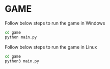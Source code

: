 # GAME

Follow below steps to run the game in Windows
```sh
cd game
python main.py
```

Follow below steps to run the game in Linux
```sh
cd game
python3 main.py
```
